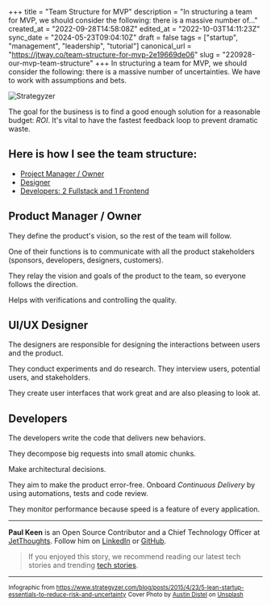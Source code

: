 +++
title = "Team Structure for MVP"
description = "In structuring a team for MVP, we should consider the following: there is a massive number of..."
created_at = "2022-09-28T14:58:08Z"
edited_at = "2022-10-03T14:11:23Z"
sync_date = "2024-05-23T09:04:10Z"
draft = false
tags = ["startup", "management", "leadership", "tutorial"]
canonical_url = "https://jtway.co/team-structure-for-mvp-2e19669de06"
slug = "220928-our-mvp-team-structure"
+++
In structuring a team for MVP, we should consider the following: there is a massive number of uncertainties. We have to work with assumptions and bets.

![Strategyzer](https://dev-to-uploads.s3.amazonaws.com/uploads/articles/lgrwufmk18egtdz11qsj.png)

The goal for the business is to find a good enough solution for a reasonable budget: _ROI_. It's vital to have the fastest feedback loop to prevent dramatic waste.

## Here is how I see the team structure:

- [Project Manager / Owner](#pm)
- [Designer](#designer)
- [Developers: 2 Fullstack and 1 Frontend](#developers)

## Product Manager / Owner<a name="pm"></a>

They define the product's vision, so the rest of the team will follow. 

One of their functions is to communicate with all the product stakeholders (sponsors, developers, designers, customers).

They relay the vision and goals of the product to the team, so everyone follows the direction.

Helps with verifications and controlling the quality.

## UI/UX Designer<a name="designer"></a>

The designers are responsible for designing the interactions between users and the product.

They conduct experiments and do research. They interview users, potential users, and stakeholders.

They create user interfaces that work great and are also pleasing to look at.

## Developers<a name="developers"></a>

The developers write the code that delivers new behaviors.

They decompose big requests into small atomic chunks.

Make architectural decisions.

They aim to make the product error-free. Onboard _Continuous Delivery_ by using automations, tests and code review.

They monitor performance because speed is a feature of every application.

---

**Paul Keen** is an Open Source Contributor and a Chief Technology Officer at [JetThoughts](https://www.jetthoughts.com). Follow him on [LinkedIn](https://www.linkedin.com/in/paul-keen/) or [GitHub](https://github.com/pftg).

> If you enjoyed this story, we recommend reading our latest tech stories and trending [tech stories](https://jtway.co/trending).

---

<sup>Infographic from https://www.strategyzer.com/blog/posts/2015/4/23/5-lean-startup-essentials-to-reduce-risk-and-uncertainty</sup>
<sup>Cover Photo by <a href="https://unsplash.com/@austindistel?utm_source=unsplash&utm_medium=referral&utm_content=creditCopyText">Austin Distel</a> on <a href="https://unsplash.com/s/photos/manager-developers?utm_source=unsplash&utm_medium=referral&utm_content=creditCopyText">Unsplash</a></sup>